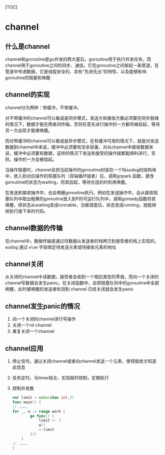 [TOC]

# channel

## 什么是channel

channel和goroutine是go并发的两大基石。goroutine用于执行并发任务，而channel用于goroutine之间的同步、通信。它在goroutine之间架起一条管道，在管道中传递数据，它是线程安全的、具有“先进先出“的特性，以及能够影响goroutine的阻塞和唤醒

## channel的实现

channel分为两种：带缓冲，不带缓冲。

对不带缓冲的channel可以看成是同步模式，发送方和接收方都必须要在同步就绪的情况下，数据才能在两者间传输。否则任意先进行操作的一方都将被挂起，等待另一方出现才能被唤醒。

而对带缓冲的channel可以看成是异步模式，在有缓冲可用的情况下，就是对发送数据到channel中来说，缓冲中必须要有空余容量，对从channel中接收数据来说，缓冲中必须要有数据，这样的情况下发送和接受的操作就都能顺利进行，否则，操作的一方会被挂起。

当操作阻塞时，channel会把当前操作的goroutine封装在一个叫sudog的结构体中，放入到对应操作的阻塞队列（双端循环链表）后，调用gopark 函数，更改goroutine的状态为waiting，将其挂起，等待合适的时机再唤醒。

在发送和接收操作中，也会唤醒goroutine执行。例如在发送操作中，会从接收阻塞队列中取出粗赛的goroutine放入到P的可运行队列中，调用goready函数将其唤醒，把状态从waiting变成runnable，当被调度后，状态变成running，就能继续执行接下来的代码。

## channel数据的传输

在channel中，数据传输是通过将数据从发送者的栈拷贝到接受者的栈上实现的。sudog 通过 `elem` 字段绑定待发送元素或待接收元素的地址

## channel关闭

从关闭的channel中读数据，接受者会收到一个相应类型的零值，而向一个关闭的channel写数据会发生panic。在关闭函数中，会把阻塞队列中的goroutine中全部唤醒，此时被唤醒的发送者检测到 channel 已经关闭就会发生panic

## channel发生panic的情况

1. 向一个关闭的channel进行写操作
2. 关闭一个nil channel
3. 重复关闭一个channel

## channel应用

1. 停止信号。通过关闭channel或者向channel发送一个元素，使得接收方知道此信息

2. 任务定时。与timer结合，实现超时控制，定期执行

3. 控制并发数

   ```go
   var limit = make(chan int,3)
   func main() {  
   // …………  
   for _, w := range work {
           go func() {
               limit <- 1
               w()
               <-limit
           }()
       }    
   // …………
   }
   ```

   



